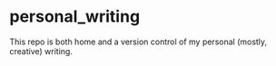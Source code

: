 # personal_writing
This repo is both home and a version control of my personal (mostly, creative) writing.

